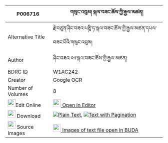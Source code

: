 |P006716|གསུང་འབུམ། སྐལ་བཟང་ཆོས་ཀྱི་རྒྱལ་མཚན། 
| --- | --- 
|Alternative Title |རྗེ་བཙུན་ཤིང་བཟའ་པཎྜི་ཏ་སྐལ་བཟང་ཆོས་ཀྱི་རྒྱལ་མཚན་དཔལ་བཟང་པོའི་གསུང་འབུམ།
|Author| ཤིང་བཟའ ༠༥་སྐལ་བཟང་ཆོས་ཀྱི་རྒྱལ་མཚན།
|BDRC ID | W1AC242
|Creator | Google OCR
|Number of Volumes| 8
|<img width="25" src="https://img.icons8.com/color/25/000000/edit-property.png">Edit Online| [<img width="25" src="https://avatars.githubusercontent.com/u/45091458?s=200&v=4"> Open in Editor](http://editor.openpecha.org/P006716)
|<img width="25" src="https://img.icons8.com/fluent/48/000000/download-2.png"/>  Download | [![](https://img.icons8.com/color/20/000000/txt.png)Plain Text](https://github.com/Openpecha/P006716/releases/download/v2/sungbum_kalzang_cho_kyi_gyalts_plain_P006716.zip), [![](https://img.icons8.com/color/20/000000/txt.png)Text with Pagination](https://github.com/Openpecha/P006716/releases/download/v2/sungbum_kalzang_cho_kyi_gyalts_pages_P006716.zip)
|<img width="25" src="https://img.icons8.com/plasticine/100/000000/pictures-folder.png"/>  Source Images | [<img width="25" src="https://library.bdrc.io/icons/BUDA-small.svg"> Images of text file open in BUDA](https://library.bdrc.io/show/bdr:W1AC242)